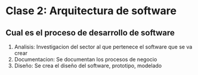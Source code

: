 # Clase 2: Arquitectura de software

## Cual es el proceso de desarrollo de software

1. Analisis: Investigacion del sector al que pertenece el software que se va crear
2. Documentacion: Se documentan los procesos de negocio
3. Diseño: Se crea el diseño del software, prototipo, modelado